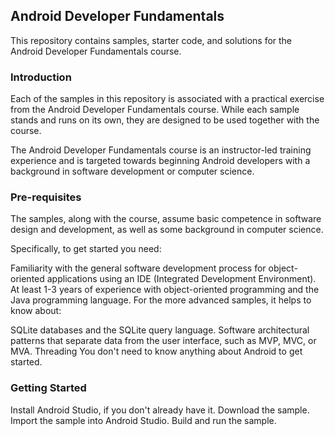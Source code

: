## Android Developer Fundamentals
This repository contains samples, starter code, and solutions for the Android Developer Fundamentals course.

### Introduction
Each of the samples in this repository is associated with a practical exercise from the Android Developer Fundamentals course. While each sample stands and runs on its own, they are designed to be used together with the course.

The Android Developer Fundamentals course is an instructor-led training experience and is targeted towards beginning Android developers with a background in software development or computer science.

### Pre-requisites
The samples, along with the course, assume basic competence in software design and development, as well as some background in computer science.

Specifically, to get started you need:

Familiarity with the general software development process for object-oriented applications using an IDE (Integrated Development Environment).
At least 1-3 years of experience with object-oriented programming and the Java programming language.
For the more advanced samples, it helps to know about:

SQLite databases and the SQLite query language.
Software architectural patterns that separate data from the user interface, such as MVP, MVC, or MVA.
Threading
You don't need to know anything about Android to get started.

### Getting Started
Install Android Studio, if you don't already have it.
Download the sample.
Import the sample into Android Studio.
Build and run the sample.